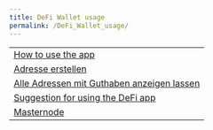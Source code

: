 ```yaml
---
title: DeFi Wallet usage
permalink: /DeFi_Wallet_usage/
---
```


|                                                                                                      |
|------------------------------------------------------------------------------------------------------|
| [How to use the app](/How_to_use_the_app "wikilink")                                                 |
| [Adresse erstellen](/Adresse_erstellen "wikilink")                                                   |
| [Alle Adressen mit Guthaben anzeigen lassen](/Alle_Adressen_mit_Guthaben_anzeigen_lassen "wikilink") |
| [Suggestion for using the DeFi app](/Suggestion_for_using_the_DeFi_app "wikilink")                   |
| [Masternode](/Masternode "wikilink")                                                                 |
